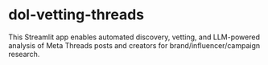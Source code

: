 # dol-vetting-threads
This Streamlit app enables automated discovery, vetting, and LLM-powered analysis of Meta Threads posts and creators for brand/influencer/campaign research.
